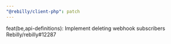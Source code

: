 ```yaml
---
"@rebilly/client-php": patch
---
```


feat(be,api-definitions): Implement deleting webhook subscribers Rebilly/rebilly#12287
